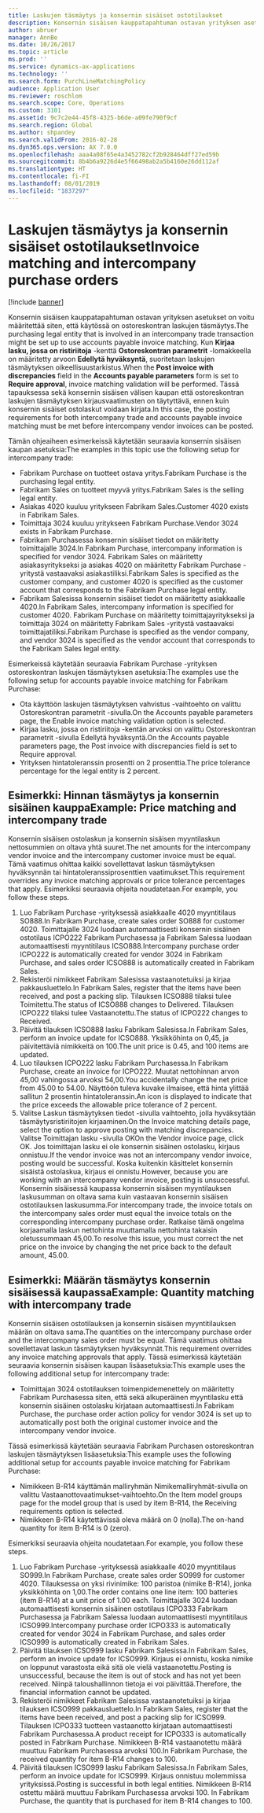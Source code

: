 ```yaml
---
title: Laskujen täsmäytys ja konsernin sisäiset ostotilaukset
description: Konsernin sisäisen kauppatapahtuman ostavan yrityksen asetukset on voitu määritettää siten, että käytössä on ostoreskontran laskujen täsmäytys. Tässä tapauksessa sekä konsernin sisäisen välisen kaupan että ostoreskontran laskujen täsmäytyksen kirjausvaatimusten on täytyttävä, ennen kuin konsernin sisäiset ostolaskut voidaan kirjata.
author: abruer
manager: AnnBe
ms.date: 10/26/2017
ms.topic: article
ms.prod: ''
ms.service: dynamics-ax-applications
ms.technology: ''
ms.search.form: PurchLineMatchingPolicy
audience: Application User
ms.reviewer: roschlom
ms.search.scope: Core, Operations
ms.custom: 3101
ms.assetid: 9c7c2e44-45f8-4325-b6de-a09fe790f9cf
ms.search.region: Global
ms.author: shpandey
ms.search.validFrom: 2016-02-28
ms.dyn365.ops.version: AX 7.0.0
ms.openlocfilehash: aaa4a08f65e4a3452782cf2b928464dff27ed59b
ms.sourcegitcommit: 8b4b6a9226d4e5f66498ab2a5b4160e26dd112af
ms.translationtype: HT
ms.contentlocale: fi-FI
ms.lasthandoff: 08/01/2019
ms.locfileid: "1837297"
---
```

# <a name="invoice-matching-and-intercompany-purchase-orders"></a><span data-ttu-id="311bb-104">Laskujen täsmäytys ja konsernin sisäiset ostotilaukset</span><span class="sxs-lookup"><span data-stu-id="311bb-104">Invoice matching and intercompany purchase orders</span></span>

[!include [banner](../includes/banner.md)]

<span data-ttu-id="311bb-105">Konsernin sisäisen kauppatapahtuman ostavan yrityksen asetukset on voitu määritettää siten, että käytössä on ostoreskontran laskujen täsmäytys.</span><span class="sxs-lookup"><span data-stu-id="311bb-105">The purchasing legal entity that is involved in an intercompany trade transaction might be set up to use accounts payable invoice matching.</span></span> <span data-ttu-id="311bb-106">Kun **Kirjaa lasku, jossa on ristiriitoja** -kenttä **Ostoreskontran parametrit** -lomakkeella on määritetty arvoon **Edellytä hyväksyntä**, suoritetaan laskujen täsmäytyksen oikeellisuustarkistus.</span><span class="sxs-lookup"><span data-stu-id="311bb-106">When the **Post invoice with discrepancies** field in the **Accounts payable parameters** form is set to **Require approval**, invoice matching validation will be performed.</span></span> <span data-ttu-id="311bb-107">Tässä tapauksessa sekä konsernin sisäisen välisen kaupan että ostoreskontran laskujen täsmäytyksen kirjausvaatimusten on täytyttävä, ennen kuin konsernin sisäiset ostolaskut voidaan kirjata.</span><span class="sxs-lookup"><span data-stu-id="311bb-107">In this case, the posting requirements for both intercompany trade and accounts payable invoice matching must be met before intercompany vendor invoices can be posted.</span></span>

<span data-ttu-id="311bb-108">Tämän ohjeaiheen esimerkeissä käytetään seuraavia konsernin sisäisen kaupan asetuksia:</span><span class="sxs-lookup"><span data-stu-id="311bb-108">The examples in this topic use the following setup for intercompany trade:</span></span>
-   <span data-ttu-id="311bb-109">Fabrikam Purchase on tuotteet ostava yritys.</span><span class="sxs-lookup"><span data-stu-id="311bb-109">Fabrikam Purchase is the purchasing legal entity.</span></span>
-   <span data-ttu-id="311bb-110">Fabrikam Sales on tuotteet myyvä yritys.</span><span class="sxs-lookup"><span data-stu-id="311bb-110">Fabrikam Sales is the selling legal entity.</span></span>
-   <span data-ttu-id="311bb-111">Asiakas 4020 kuuluu yritykseen Fabrikam Sales.</span><span class="sxs-lookup"><span data-stu-id="311bb-111">Customer 4020 exists in Fabrikam Sales.</span></span>
-   <span data-ttu-id="311bb-112">Toimittaja 3024 kuuluu yritykseen Fabrikam Purchase.</span><span class="sxs-lookup"><span data-stu-id="311bb-112">Vendor 3024 exists in Fabrikam Purchase.</span></span>
-   <span data-ttu-id="311bb-113">Fabrikam Purchasessa konsernin sisäiset tiedot on määritetty toimittajalle 3024.</span><span class="sxs-lookup"><span data-stu-id="311bb-113">In Fabrikam Purchase, intercompany information is specified for vendor 3024.</span></span> <span data-ttu-id="311bb-114">Fabrikam Sales on määritetty asiakasyritykseksi ja asiakas 4020 on määritetty Fabrikam Purchase -yritystä vastaavaksi asiakastiliksi.</span><span class="sxs-lookup"><span data-stu-id="311bb-114">Fabrikam Sales is specified as the customer company, and customer 4020 is specified as the customer account that corresponds to the Fabrikam Purchase legal entity.</span></span>
-   <span data-ttu-id="311bb-115">Fabrikam Salesissa konsernin sisäiset tiedot on määritetty asiakkaalle 4020.</span><span class="sxs-lookup"><span data-stu-id="311bb-115">In Fabrikam Sales, intercompany information is specified for customer 4020.</span></span> <span data-ttu-id="311bb-116">Fabrikam Purchase on määritetty toimittajayritykseksi ja toimittaja 3024 on määritetty Fabrikam Sales -yritystä vastaavaksi toimittajatiliksi.</span><span class="sxs-lookup"><span data-stu-id="311bb-116">Fabrikam Purchase is specified as the vendor company, and vendor 3024 is specified as the vendor account that corresponds to the Fabrikam Sales legal entity.</span></span>

<span data-ttu-id="311bb-117">Esimerkeissä käytetään seuraavia Fabrikam Purchase -yrityksen ostoreskontran laskujen täsmäytyksen asetuksia:</span><span class="sxs-lookup"><span data-stu-id="311bb-117">The examples use the following setup for accounts payable invoice matching for Fabrikam Purchase:</span></span>
-   <span data-ttu-id="311bb-118">Ota käyttöön laskujen täsmäytyksen vahvistus -vaihtoehto on valittu Ostoreskontran parametrit -sivulla.</span><span class="sxs-lookup"><span data-stu-id="311bb-118">On the Accounts payable parameters page, the Enable invoice matching validation option is selected.</span></span>
-   <span data-ttu-id="311bb-119">Kirjaa lasku, jossa on ristiriitoja -kentän arvoksi on valittu Ostoreskontran parametrit -sivulla Edellytä hyväksyntä.</span><span class="sxs-lookup"><span data-stu-id="311bb-119">On the Accounts payable parameters page, the Post invoice with discrepancies field is set to Require approval.</span></span>
-   <span data-ttu-id="311bb-120">Yrityksen hintatoleranssin prosentti on 2 prosenttia.</span><span class="sxs-lookup"><span data-stu-id="311bb-120">The price tolerance percentage for the legal entity is 2 percent.</span></span>

## <a name="example-price-matching-and-intercompany-trade"></a><span data-ttu-id="311bb-121"> Esimerkki: Hinnan täsmäytys ja konsernin sisäinen kauppa</span><span class="sxs-lookup"><span data-stu-id="311bb-121">Example: Price matching and intercompany trade</span></span>
<span data-ttu-id="311bb-122">Konsernin sisäisen ostolaskun ja konsernin sisäisen myyntilaskun nettosummien on oltava yhtä suuret.</span><span class="sxs-lookup"><span data-stu-id="311bb-122">The net amounts for the intercompany vendor invoice and the intercompany customer invoice must be equal.</span></span> <span data-ttu-id="311bb-123">Tämä vaatimus ohittaa kaikki sovellettavat laskun täsmäytyksen hyväksynnän tai hintatoleranssiprosenttien vaatimukset.</span><span class="sxs-lookup"><span data-stu-id="311bb-123">This requirement overrides any invoice matching approvals or price tolerance percentages that apply.</span></span> <span data-ttu-id="311bb-124">Esimerkiksi seuraavia ohjeita noudatetaan.</span><span class="sxs-lookup"><span data-stu-id="311bb-124">For example, you follow these steps.</span></span>
1.  <span data-ttu-id="311bb-125">Luo Fabrikam Purchase -yrityksessä asiakkaalle 4020 myyntitilaus SO888.</span><span class="sxs-lookup"><span data-stu-id="311bb-125">In Fabrikam Purchase, create sales order SO888 for customer 4020.</span></span> <span data-ttu-id="311bb-126">Toimittajalle 3024 luodaan automaattisesti konsernin sisäinen ostotilaus ICPO222 Fabrikam Purchasessa ja Fabrikam Salessa luodaan automaattisesti myyntitilaus ICSO888.</span><span class="sxs-lookup"><span data-stu-id="311bb-126">Intercompany purchase order ICPO222 is automatically created for vendor 3024 in Fabrikam Purchase, and sales order ICSO888 is automatically created in Fabrikam Sales.</span></span>
2.  <span data-ttu-id="311bb-127">Rekisteröi nimikkeet Fabrikam Salesissa vastaanotetuiksi ja kirjaa pakkausluettelo.</span><span class="sxs-lookup"><span data-stu-id="311bb-127">In Fabrikam Sales, register that the items have been received, and post a packing slip.</span></span> <span data-ttu-id="311bb-128">Tilauksen ICSO888 tilaksi tulee Toimitettu.</span><span class="sxs-lookup"><span data-stu-id="311bb-128">The status of ICSO888 changes to Delivered.</span></span> <span data-ttu-id="311bb-129">Tilauksen ICPO222 tilaksi tulee Vastaanotettu.</span><span class="sxs-lookup"><span data-stu-id="311bb-129">The status of ICPO222 changes to Received.</span></span>
3.  <span data-ttu-id="311bb-130">Päivitä tilauksen ICSO888 lasku Fabrikam Salesissa.</span><span class="sxs-lookup"><span data-stu-id="311bb-130">In Fabrikam Sales, perform an invoice update for ICSO888.</span></span> <span data-ttu-id="311bb-131">Yksikköhinta on 0,45, ja päivitettäviä nimikkeitä on 100.</span><span class="sxs-lookup"><span data-stu-id="311bb-131">The unit price is 0.45, and 100 items are updated.</span></span>
4.  <span data-ttu-id="311bb-132">Luo tilauksen ICPO222 lasku Fabrikam Purchasessa.</span><span class="sxs-lookup"><span data-stu-id="311bb-132">In Fabrikam Purchase, create an invoice for ICPO222.</span></span> <span data-ttu-id="311bb-133">Muutat nettohinnan arvon 45,00 vahingossa arvoksi 54,00.</span><span class="sxs-lookup"><span data-stu-id="311bb-133">You accidentally change the net price from 45.00 to 54.00.</span></span> <span data-ttu-id="311bb-134">Näyttöön tuleva kuvake ilmaisee, että hinta ylittää sallitun 2 prosentin hintatoleranssin.</span><span class="sxs-lookup"><span data-stu-id="311bb-134">An icon is displayed to indicate that the price exceeds the allowable price tolerance of 2 percent.</span></span>
5.  <span data-ttu-id="311bb-135">Valitse Laskun täsmäytyksen tiedot -sivulla vaihtoehto, jolla hyväksytään täsmäytysristiriitojen kirjaaminen.</span><span class="sxs-lookup"><span data-stu-id="311bb-135">On the Invoice matching details page, select the option to approve posting with matching discrepancies.</span></span> <span data-ttu-id="311bb-136">Valitse Toimittajan lasku -sivulla OK</span><span class="sxs-lookup"><span data-stu-id="311bb-136">On the Vendor invoice page, click OK.</span></span> <span data-ttu-id="311bb-137">Jos toimittajan lasku ei ole konsernin sisäinen ostolasku, kirjaus onnistuu.</span><span class="sxs-lookup"><span data-stu-id="311bb-137">If the vendor invoice was not an intercompany vendor invoice, posting would be successful.</span></span> <span data-ttu-id="311bb-138">Koska kuitenkin käsittelet konsernin sisäistä ostolaskua, kirjaus ei onnistu.</span><span class="sxs-lookup"><span data-stu-id="311bb-138">However, because you are working with an intercompany vendor invoice, posting is unsuccessful.</span></span> <span data-ttu-id="311bb-139">Konsernin sisäisessä kaupassa konsernin sisäisen myyntilauksen laskusumman on oltava sama kuin vastaavan konsernin sisäisen ostotilauksen laskusumma.</span><span class="sxs-lookup"><span data-stu-id="311bb-139">For intercompany trade, the invoice totals on the intercompany sales order must equal the invoice totals on the corresponding intercompany purchase order.</span></span> <span data-ttu-id="311bb-140">Ratkaise tämä ongelma korjaamalla laskun nettohinta muuttamalla nettohinta takaisin oletussummaan 45,00.</span><span class="sxs-lookup"><span data-stu-id="311bb-140">To resolve this issue, you must correct the net price on the invoice by changing the net price back to the default amount, 45.00.</span></span>

## <a name="example-quantity-matching-with-intercompany-trade"></a><span data-ttu-id="311bb-141"> Esimerkki: Määrän täsmäytys konsernin sisäisessä kaupassa</span><span class="sxs-lookup"><span data-stu-id="311bb-141">Example: Quantity matching with intercompany trade</span></span>
<span data-ttu-id="311bb-142">Konsernin sisäisen ostotilauksen ja konsernin sisäisen myyntitilauksen määrän on oltava sama.</span><span class="sxs-lookup"><span data-stu-id="311bb-142">The quantities on the intercompany purchase order and the intercompany sales order must be equal.</span></span> <span data-ttu-id="311bb-143">Tämä vaatimus ohittaa sovellettavat laskun täsmäytyksen hyväksynnät.</span><span class="sxs-lookup"><span data-stu-id="311bb-143">This requirement overrides any invoice matching approvals that apply.</span></span> <span data-ttu-id="311bb-144">Tässä esimerkissä käytetään seuraavia konsernin sisäisen kaupan lisäasetuksia:</span><span class="sxs-lookup"><span data-stu-id="311bb-144">This example uses the following additional setup for intercompany trade:</span></span>
-   <span data-ttu-id="311bb-145">Toimittajan 3024 ostotilauksen toimenpidemenettely on määritetty Fabrikam Purchasessa siten, että sekä alkuperäinen myyntilasku että konsernin sisäinen ostolasku kirjataan automaattisesti.</span><span class="sxs-lookup"><span data-stu-id="311bb-145">In Fabrikam Purchase, the purchase order action policy for vendor 3024 is set up to automatically post both the original customer invoice and the intercompany vendor invoice.</span></span>

<span data-ttu-id="311bb-146">Tässä esimerkissä käytetään seuraavia Fabrikam Purchasen ostoreskontran laskujen täsmäytyksen lisäasetuksia:</span><span class="sxs-lookup"><span data-stu-id="311bb-146">This example uses the following additional setup for accounts payable invoice matching for Fabrikam Purchase:</span></span>
-   <span data-ttu-id="311bb-147">Nimikkeen B-R14 käyttämän malliryhmän Nimikemalliryhmät-sivulla on valittu Vastaanottovaatimukset-vaihtoehto.</span><span class="sxs-lookup"><span data-stu-id="311bb-147">On the Item model groups page for the model group that is used by item B-R14, the Receiving requirements option is selected.</span></span>
-   <span data-ttu-id="311bb-148">Nimikkeen B-R14 käytettävissä oleva määrä on 0 (nolla).</span><span class="sxs-lookup"><span data-stu-id="311bb-148">The on-hand quantity for item B-R14 is 0 (zero).</span></span>

<span data-ttu-id="311bb-149">Esimerkiksi seuraavia ohjeita noudatetaan.</span><span class="sxs-lookup"><span data-stu-id="311bb-149">For example, you follow these steps.</span></span>
1.  <span data-ttu-id="311bb-150">Luo Fabrikam Purchase -yrityksessä asiakkaalle 4020 myyntitilaus SO999.</span><span class="sxs-lookup"><span data-stu-id="311bb-150">In Fabrikam Purchase, create sales order SO999 for customer 4020.</span></span> <span data-ttu-id="311bb-151">Tilauksessa on yksi rivinimike: 100 paristoa (nimike B-R14), jonka yksikköhinta on 1,00.</span><span class="sxs-lookup"><span data-stu-id="311bb-151">The order contains one line item: 100 batteries (item B-R14) at a unit price of 1.00 each.</span></span> <span data-ttu-id="311bb-152">Toimittajalle 3024 luodaan automaattisesti konsernin sisäinen ostotilaus ICPO333 Fabrikam Purchasessa ja Fabrikam Salessa luodaan automaattisesti myyntitilaus ICSO999.</span><span class="sxs-lookup"><span data-stu-id="311bb-152">Intercompany purchase order ICPO333 is automatically created for vendor 3024 in Fabrikam Purchase, and sales order ICSO999 is automatically created in Fabrikam Sales.</span></span>
2.  <span data-ttu-id="311bb-153">Päivitä tilauksen ICSO999 lasku Fabrikam Salesissa.</span><span class="sxs-lookup"><span data-stu-id="311bb-153">In Fabrikam Sales, perform an invoice update for ICSO999.</span></span> <span data-ttu-id="311bb-154">Kirjaus ei onnistu, koska nimike on loppunut varastosta eikä sitä ole vielä vastaanotettu.</span><span class="sxs-lookup"><span data-stu-id="311bb-154">Posting is unsuccessful, because the item is out of stock and has not yet been received.</span></span> <span data-ttu-id="311bb-155">Niinpä taloushallinnon tietoja ei voi päivittää.</span><span class="sxs-lookup"><span data-stu-id="311bb-155">Therefore, the financial information cannot be updated.</span></span>
3.  <span data-ttu-id="311bb-156">Rekisteröi nimikkeet Fabrikam Salesissa vastaanotetuiksi ja kirjaa tilauksen ICSO999 pakkausluettelo.</span><span class="sxs-lookup"><span data-stu-id="311bb-156">In Fabrikam Sales, register that the items have been received, and post a packing slip for ICSO999.</span></span> <span data-ttu-id="311bb-157">Tilauksen ICPO333 tuotteen vastaanotto kirjataan automaattisesti Fabrikam Purchasessa.</span><span class="sxs-lookup"><span data-stu-id="311bb-157">A product receipt for ICPO333 is automatically posted in Fabrikam Purchase.</span></span> <span data-ttu-id="311bb-158">Nimikkeen B-R14 vastaanotettu määrä muuttuu Fabrikam Purchasessa arvoksi 100.</span><span class="sxs-lookup"><span data-stu-id="311bb-158">In Fabrikam Purchase, the received quantity for item B-R14 changes to 100.</span></span>
4.  <span data-ttu-id="311bb-159">Päivitä tilauksen ICSO999 lasku Fabrikam Salesissa.</span><span class="sxs-lookup"><span data-stu-id="311bb-159">In Fabrikam Sales, perform an invoice update for ICSO999.</span></span> <span data-ttu-id="311bb-160">Kirjaus onnistuu molemmissa yrityksissä.</span><span class="sxs-lookup"><span data-stu-id="311bb-160">Posting is successful in both legal entities.</span></span> <span data-ttu-id="311bb-161">Nimikkeen B-R14 ostettu määrä muuttuu Fabrikam Purchasessa arvoksi 100. </span><span class="sxs-lookup"><span data-stu-id="311bb-161">In Fabrikam Purchase, the quantity that is purchased for item B-R14 changes to 100.</span></span>





